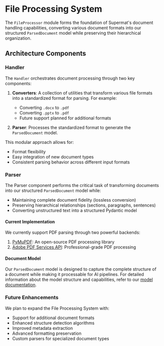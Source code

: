 # File Processing System

The `FileProcessor` module forms the foundation of Supermat's document handling capabilities, converting various document formats into our structured `ParsedDocument` model while preserving their hierarchical organization.

## Architecture Components

### Handler

The `Handler` orchestrates document processing through two key components:

1. **Converters**: A collection of utilities that transform various file formats into a standardized format for parsing. For example:
   - Converting `.docx` to `.pdf`
   - Converting `.pptx` to `.pdf`
   - Future support planned for additional formats

2. **Parser**: Processes the standardized format to generate the `ParsedDocument` model.

This modular approach allows for:

- Format flexibility
- Easy integration of new document types
- Consistent parsing behavior across different input formats

### Parser

The Parser component performs the critical task of transforming documents into our structured `ParsedDocument` model while:

- Maintaining complete document fidelity (lossless conversion)
- Preserving hierarchical relationships (sections, paragraphs, sentences)
- Converting unstructured text into a structured Pydantic model

#### Current Implementation

We currently support PDF parsing through two powerful backends:

1. [PyMuPDF](https://pymupdf.readthedocs.io/en/latest/): An open-source PDF processing library
2. [Adobe PDF Services API](https://developer.adobe.com/document-services/docs/overview/pdf-services-api/): Professional-grade PDF processing

#### Document Model

Our `ParsedDocument` model is designed to capture the complete structure of a document while making it processable for AI pipelines. For detailed information about the model structure and capabilities, refer to our [model documentation](reference/core/models/parsed_document.md).

### Future Enhancements

We plan to expand the File Processing System with:

- Support for additional document formats
- Enhanced structure detection algorithms
- Improved metadata extraction
- Advanced formatting preservation
- Custom parsers for specialized document types
